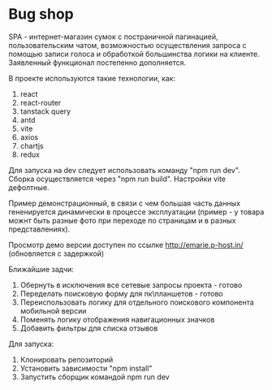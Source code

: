 # Bug shop

SPA - интернет-магазин сумок с постраничной пагинацией, пользовательским чатом, возможностью осуществления запроса с помощью записи голоса и обработкой большинства логики на клиенте.
Заявленный функционал постепенно дополняется.

В проекте используются такие технологии, как:
1. react
2. react-router
3. tanstack query
4. antd
5. vite
6. axios
7. chartjs
8. redux

Для запуска на dev следует использовать команду "npm run dev".
Сборка осуществляется через "npm run build".
Настройки vite дефолтные.

Пример демонстрационный, в связи с чем большая часть данных гененируется динамически в процессе эксплуатации (пример - у товара можнт быть разные фото при переходе по страницам и в разных представлениях).

Просмотр демо версии доступен по ссылке http://emarie.p-host.in/ (обновляется с задержкой)

Ближайшие задчи:
1. Обернуть в исключения все сетевые запросы проекта - готово
2. Переделать поисковую форму для пк\планшетов - готово
3. Переиспользовать логику для отдельного поискового компонента мобильной версии
4. Поменять логику отображения навигационных значков
5. Добавить фильтры для списка отзывов


Для запуска:
1. Клонировать репозиторий
2. Установить зависимости "npm install"
3. Запустить сборщик командой npm run dev
